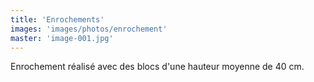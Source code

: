 ```yaml
---
title: 'Enrochements'
images: 'images/photos/enrochement'
master: 'image-001.jpg'
---
```


Enrochement réalisé avec des blocs d'une hauteur moyenne de 40 cm.
